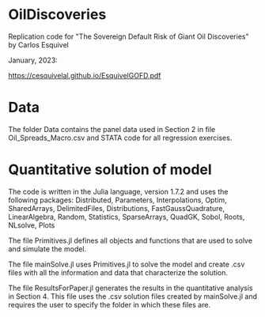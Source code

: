 # OilDiscoveries

Replication code for "The Sovereign Default Risk of Giant Oil Discoveries" by Carlos Esquivel

January, 2023:

https://cesquivelal.github.io/EsquivelGOFD.pdf

# Data

The folder Data contains the panel data used in Section 2 in file Oil_Spreads_Macro.csv and STATA code for all regression exercises.

# Quantitative solution of model

The code is written in the Julia language, version 1.7.2 and uses the following packages:
      Distributed, Parameters, Interpolations, Optim, SharedArrays, DelimitedFiles,
      Distributions, FastGaussQuadrature, LinearAlgebra, Random, Statistics,
      SparseArrays, QuadGK, Sobol, Roots, NLsolve, Plots

The file Primitives.jl defines all objects and functions that are used to solve and simulate the model.

The file mainSolve.jl uses Primitives.jl to solve the model and create .csv files with all the information and data that characterize the solution.

The file ResultsForPaper.jl generates the results in the quantitative analysis in Section 4. This file uses the .csv solution files created by mainSolve.jl and requires the user to specify the folder in which these files are.
